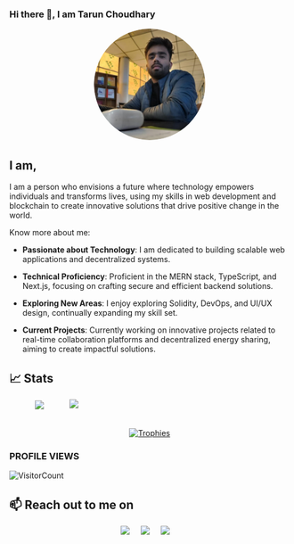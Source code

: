 ### Hi there 👋, I am Tarun Choudhary

<p align="center">
    <img width="200" src="https://github.com/tarunchaudhary1/tarunchaudhary1/blob/main/myImg-modified.png?raw=true" alt="Profile Pic" style="border-radius: 100%;"/>
</p>

## I am,
I am a person who envisions a future where technology empowers individuals and transforms lives, using my skills in web development and blockchain to create innovative solutions that drive positive change in the world.

Know more about me:

- **Passionate about Technology**: I am dedicated to building scalable web applications and decentralized systems.

- **Technical Proficiency**: Proficient in the MERN stack, TypeScript, and Next.js, focusing on crafting secure and efficient backend solutions.

- **Exploring New Areas**: I enjoy exploring Solidity, DevOps, and UI/UX design, continually expanding my skill set.

- **Current Projects**: Currently working on innovative projects related to real-time collaboration platforms and decentralized energy sharing, aiming to create impactful solutions.

## 📈 Stats

<div align="center">
<!--   <div align="center"> -->
<!--     <a href="https://github.com/denvercoder1/github-readme-streak-stats" title="Go to Source">
      <img
        align="left"
        width="396"
        src="https://github-readme-streak-stats.herokuapp.com/?user=apoorve73&theme=react&border=61dafb&hide_border=true"
        alt="zumrudu-anka"
      />
    </a> -->
    <a href="https://github.com/anuraghazra/github-readme-stats" title="Go to Source">
      <img
        align="right"
        width="396"
        src="https://github-readme-stats.vercel.app/api?username=tarunchaudhary1&show_icons=true&theme=react&border_color=61dafb&hide_border=true"
      />
    </a>
<!--   </div> -->
<!--   <br /><br /><br /><br /><br /><br /><br /><br /><br /> -->
  <div align="center" title="Go to Source">
    <a href="https://github.com/anuraghazra/github-readme-stats">
      <img
        width="325"
        align="center"
        src="https://github-readme-stats.vercel.app/api/top-langs/?username=tarunchaudhary1&text_color=ffffff&icon_color=61dafb&bg_color=20232a&langs_count=8&layout=compact&border_color=61dafb&hide_border=true"
      />
    </a>
  </div>
  <br />

  <br />
  <div align="center">
    <a href="https://github.com/ryo-ma/github-profile-trophy" title="Go to Source">
      <img src="https://github-profile-trophy.vercel.app/?username=tarunchaudhary1&theme=nord&column=7" alt="Trophies" />
    </a>
  </div>
</div>

### PROFILE VIEWS 
![VisitorCount](https://profile-counter.glitch.me/tarunchaudhary1/count.svg)

<h2>📫 Reach out to me on</h2>
<p align="center">
  <a target="_blank"href="https://www.linkedin.com/in/tarun-chaudhary-b028572b2/"><img src="https://img.shields.io/badge/linkedin-%230077B5.svg?&style=for-the-badge&logo=linkedin&logoColor=white" /></a>&nbsp;&nbsp;&nbsp;&nbsp;
  <a target="_blank"href="https://x.com/_tarun0511"><img src="https://img.shields.io/badge/twitter-%231DA1F2.svg?&style=for-the-badge&logo=twitter&logoColor=white" /></a>&nbsp;&nbsp;&nbsp;&nbsp;
  <a href="mailto:tarunchaudhary630@gmail.com?subject=Hey%20Tarun,%20From%20Github"><img src="https://img.shields.io/badge/gmail-%23D14836.svg?&style=for-the-badge&logo=gmail&logoColor=white" /></a>&nbsp;&nbsp;&nbsp;&nbsp;
</p>
